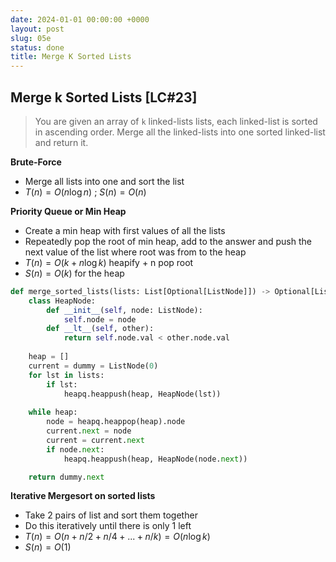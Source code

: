 ```yaml
---
date: 2024-01-01 00:00:00 +0000
layout: post
slug: 05e
status: done
title: Merge K Sorted Lists
---
```


## Merge k Sorted Lists [LC#23]
> You are given an array of `k` linked-lists lists, each linked-list is sorted in ascending order. Merge all the linked-lists into one sorted linked-list and return it.


**Brute-Force**
- Merge all lists into one and sort the list
- $T(n) = O(n \log n)$ ; $S(n) = O(n)$

**Priority Queue or Min Heap**
- Create a min heap with first values of all the lists
- Repeatedly pop the root of min heap, add to the answer and push the next value of the list where root was from to the heap
- $T(n) = O(k  + n \log k)$ heapify + n pop root
- $S(n) = O(k)$ for the heap

```python
def merge_sorted_lists(lists: List[Optional[ListNode]]) -> Optional[ListNode]:
    class HeapNode:
        def __init__(self, node: ListNode):
            self.node = node
        def __lt__(self, other):
            return self.node.val < other.node.val
    
    heap = []
    current = dummy = ListNode(0)
    for lst in lists:
        if lst:
            heapq.heappush(heap, HeapNode(lst))
    
    while heap:
        node = heapq.heappop(heap).node
        current.next = node
        current = current.next
        if node.next:
            heapq.heappush(heap, HeapNode(node.next))

    return dummy.next
```

**Iterative Mergesort on sorted lists**
- Take 2 pairs of list and sort them together
- Do this iteratively until there is only 1 left
- $T(n) = O(n + n/2 + n/4 + ... +n/k) = O(n \log k)$
- $S(n) = O(1)$